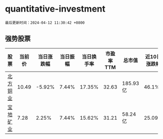 # quantitative-investment

`最后更新时间：2024-04-12 11:30:42 +0800`

## 强势股票

|股票|当前价|当日涨跌幅|当日振幅|当日换手率|市盈率TTM|总市值|近10日涨跌幅|
|----|----|----|----|----|----|----|----|
|[北方铜业](https://xueqiu.com/S/SZ000737)|10.49|-5.92%|7.44%|17.35%|32.63|185.93亿|46.1%|
|[宝地矿业](https://xueqiu.com/S/SH601121)|7.28|2.25%|7.44%|15.62%|31.21|58.24亿|25.09%|

